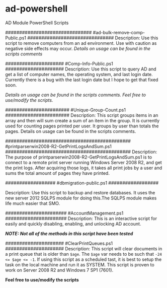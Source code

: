 ad-powershell
=============

AD Module PowerShell Scripts

###############################
#ad-bulk-remove-comp-Public.ps1
###############################
Description:
Use this script to remove computers from an ad environment. Use with caution as 
negative side effects may occur. 
*Details on usage can be found in the scripts comments*

#####################
#Comp-Info-Public.ps1
#####################
Description:
Use this script to query AD and get a list of computer names, the operating system, 
and last login date. Currently there is a bug with the last login date but I 
hope to get that fixed soon.

*Details on usage can be found in the scripts comments. Feel free to use/modify the scripts.*

#######################
#Unique-Group-Count.ps1
#######################
Description:
This script groups items in an array and then will sum create a sum of an item in the group.
It is currently used for counting pages printed per user. It groups by user than totals the pages.
Details on usage can be found in the scripts comments.

#############################################
#printparserwin2008-R2-GetPrintLogsAndSum.ps1
#############################################
Description:
The purpose of printparserwin2008-R2-GetPrintLogsAndSum.ps1 is to connect to a
remote print server running Windows Server 2008 R2, and get the print logs.
After acquiring those logs, it takes all print jobs by a user and sums the total
amount of pages they have printed.

##################
#dbmigration-public.ps1
##################

Description: 
Use this script to backup and restore databases. It uses the new server 2012 
SQLPS module for doing this.The SQLPS module makes life much easier that SMO.

######################
#AccountManagement.ps1
######################
Description: This is an interactive script for easily and quickly disabling, 
enabling, and unlocking AD account.

__*NOTE: Not all of the methods in this script have been tested*__

#####################
#ClearPrintQueues.ps1
#####################
Description: This script will clear documents in a print queue that is older 
than `$age`. The `$age` var needs to be such that `-24 <= $age <= -1`.
If using this script as a scheduled tast, it is best to setup the task on the 
local machine and run it as SYSTEM. This script is proven to work on 
Server 2008 R2 and Windows 7 SP1 (7601).


**Feel free to use/modify the scripts**
